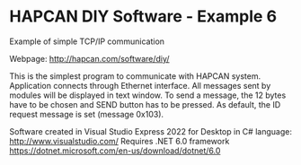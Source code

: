 HAPCAN DIY Software - Example 6
============

Example of simple TCP/IP communication

Webpage: http://hapcan.com/software/diy/

This is the simplest program to communicate with HAPCAN system. Application connects through Ethernet interface. All messages sent by modules will be displayed in text window. To send a message, the 12 bytes have to be chosen and SEND button has to be pressed. As default, the ID request message is set (message 0x103).

Software created in Visual Studio Express 2022 for Desktop in C# language: http://www.visualstudio.com/
Requires .NET 6.0 framework https://dotnet.microsoft.com/en-us/download/dotnet/6.0
